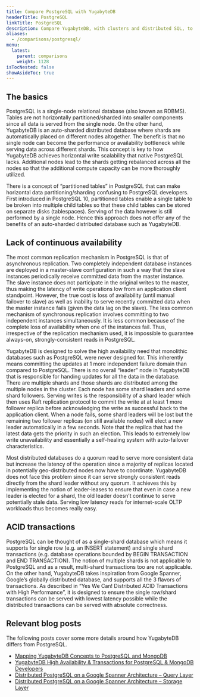 ```yaml
---
title: Compare PostgreSQL with YugabyteDB
headerTitle: PostgreSQL
linkTitle: PostgreSQL
description: Compare YugabyteDB, with clusters and distributed SQL, to PostgreSQL.
aliases:
  - /comparisons/postgresql/
menu:
  latest:
    parent: comparisons
    weight: 1128
isTocNested: false
showAsideToc: true
---
```


## The basics

PostgreSQL is a single-node relational database (also known as RDBMS). Tables are not horizontally partitioned/sharded into smaller components since all data is served from the single node. On the other hand, YugabyteDB is an auto-sharded distributed database where shards are automatically placed on different nodes altogether. The benefit is that no single node can become the performance or availability bottleneck while serving data across different shards. This concept is key to how YugabyteDB achieves horizontal write scalability that native PostgreSQL lacks. Additional nodes lead to the shards getting rebalanced across all the nodes so that the additional compute capacity can be more thoroughly utilized.

There is a concept of “partitioned tables” in PostgreSQL that can make horizontal data partitioning/sharding confusing to PostgreSQL developers. First introduced in PostgreSQL 10, partitioned tables enable a single table to be broken into multiple child tables so that these child tables can be stored on separate disks (tablespaces). Serving of the data however is still performed by a single node. Hence this approach does not offer any of the benefits of an auto-sharded distributed database such as YugabyteDB.

## Lack of continuous availability

The most common replication mechanism in PostgreSQL is that of asynchronous replication. Two completely independent database instances are deployed in a master-slave configuration in such a way that the slave instances periodically receive committed data from the master instance. The slave instance does not participate in the original writes to the master, thus making the latency of write operations low from an application client standpoint. However, the true cost is loss of availability (until manual failover to slave) as well as inability to serve recently committed data when the master instance fails (given the data lag on the slave). The less common mechanism of synchronous replication involves committing to two independent instances simultaneously. It is less common because of the complete loss of availability when one of the instances fail. Thus, irrespective of the replication mechanism used, it is impossible to guarantee always-on, strongly-consistent reads in PostgreSQL.

YugabyteDB is designed to solve the high availability need that monolithic databases such as PostgreSQL were never designed for. This inherently means committing the updates at 1 more independent failure domain than compared to PostgreSQL. There is no overall “leader” node in YugabyteDB that is responsible for handing updates for all the data in the database. There are multiple shards and those shards are distributed among the multiple nodes in the cluster. Each node has some shard leaders and some shard followers. Serving writes is the responsibility of a shard leader which then uses Raft replication protocol to commit the write at at least 1 more follower replica before acknowledging the write as successful back to the application client. When a node fails, some shard leaders will be lost but the remaining two follower replicas (on still available nodes) will elect a new leader automatically in a few seconds. Note that the replica that had the latest data gets the priority in such an election. This leads to extremely low write unavailability and essentially a self-healing system with auto-failover characteristics.

Most distributed databases do a quorum read to serve more consistent data but increase the latency of the operation since a majority of replicas located in potentially geo-distributed nodes now have to coordinate. YugabyteDB does not face this problem since it can serve strongly consistent reads directly from the shard leader without any quorum. It achieves this by implementing the notion of leader-leases to ensure that even in case a new leader is elected for a shard, the old leader doesn’t continue to serve potentially stale data. Serving low latency reads for internet-scale OLTP workloads thus becomes really easy.

## ACID transactions

PostgreSQL can be thought of as a single-shard database which means it supports for single row (e.g. an INSERT statement) and single shard transactions (e.g. database operations bounded by BEGIN TRANSACTION and END TRANSACTION). The notion of multiple shards is not applicable to PostgreSQL and as a result, multi-shard transactions too are not applicable. On the other hand, YugabyteDB takes inspiration from Google Spanner, Google’s globally distributed database, and supports all the 3 flavors of transactions. As described in “Yes We Can! Distributed ACID Transactions with High Performance”, it is designed to ensure the single row/shard transactions can be served with lowest latency possible while the distributed transactions can be served with absolute correctness.

## Relevant blog posts

The following posts cover some more details around how YugabyteDB differs from PostgreSQL.

- [Mapping YugabyteDB Concepts to PostgreSQL and MongoDB](https://blog.yugabyte.com/mapping-yugabyte-db-concepts-to-postgresql-and-mongodb/)
- [YugabyteDB High Availability & Transactions for PostgreSQL & MongoDB Developers](https://blog.yugabyte.com/mapping-yugabyte-db-concepts-to-postgresql-and-mongodb/)
- [Distributed PostgreSQL on a Google Spanner Architecture – Query Layer](https://blog.yugabyte.com/distributed-postgresql-on-a-google-spanner-architecture-query-layer/)
- [Distributed PostgreSQL on a Google Spanner Architecture – Storage Layer](https://blog.yugabyte.com/distributed-postgresql-on-a-google-spanner-architecture-storage-layer/)

